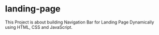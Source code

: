 # landing-page
This Project is about building Navigation Bar for Landing Page Dynamically using HTML, CSS and JavaScript.
